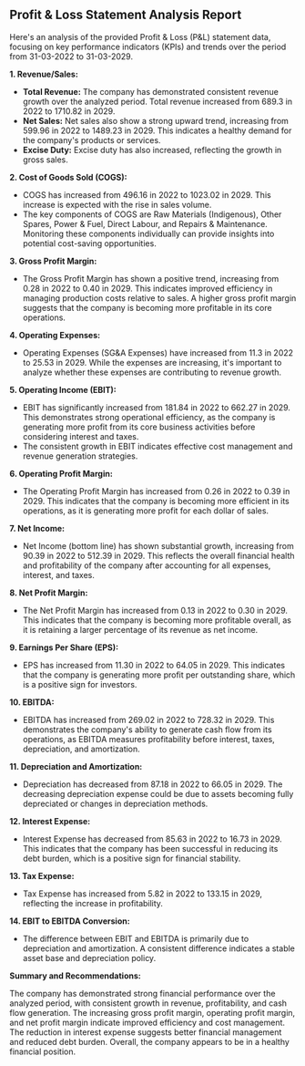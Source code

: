 ## Profit & Loss Statement Analysis Report

Here's an analysis of the provided Profit & Loss (P&L) statement data, focusing on key performance indicators (KPIs) and trends over the period from 31-03-2022 to 31-03-2029.

**1. Revenue/Sales:**

*   **Total Revenue:** The company has demonstrated consistent revenue growth over the analyzed period. Total revenue increased from 689.3 in 2022 to 1710.82 in 2029.
*   **Net Sales:** Net sales also show a strong upward trend, increasing from 599.96 in 2022 to 1489.23 in 2029. This indicates a healthy demand for the company's products or services.
*   **Excise Duty:** Excise duty has also increased, reflecting the growth in gross sales.

**2. Cost of Goods Sold (COGS):**

*   COGS has increased from 496.16 in 2022 to 1023.02 in 2029. This increase is expected with the rise in sales volume.
*   The key components of COGS are Raw Materials (Indigenous), Other Spares, Power & Fuel, Direct Labour, and Repairs & Maintenance. Monitoring these components individually can provide insights into potential cost-saving opportunities.

**3. Gross Profit Margin:**

*   The Gross Profit Margin has shown a positive trend, increasing from 0.28 in 2022 to 0.40 in 2029. This indicates improved efficiency in managing production costs relative to sales. A higher gross profit margin suggests that the company is becoming more profitable in its core operations.

**4. Operating Expenses:**

*   Operating Expenses (SG&A Expenses) have increased from 11.3 in 2022 to 25.53 in 2029. While the expenses are increasing, it's important to analyze whether these expenses are contributing to revenue growth.

**5. Operating Income (EBIT):**

*   EBIT has significantly increased from 181.84 in 2022 to 662.27 in 2029. This demonstrates strong operational efficiency, as the company is generating more profit from its core business activities before considering interest and taxes.
*   The consistent growth in EBIT indicates effective cost management and revenue generation strategies.

**6. Operating Profit Margin:**

*   The Operating Profit Margin has increased from 0.26 in 2022 to 0.39 in 2029. This indicates that the company is becoming more efficient in its operations, as it is generating more profit for each dollar of sales.

**7. Net Income:**

*   Net Income (bottom line) has shown substantial growth, increasing from 90.39 in 2022 to 512.39 in 2029. This reflects the overall financial health and profitability of the company after accounting for all expenses, interest, and taxes.

**8. Net Profit Margin:**

*   The Net Profit Margin has increased from 0.13 in 2022 to 0.30 in 2029. This indicates that the company is becoming more profitable overall, as it is retaining a larger percentage of its revenue as net income.

**9. Earnings Per Share (EPS):**

*   EPS has increased from 11.30 in 2022 to 64.05 in 2029. This indicates that the company is generating more profit per outstanding share, which is a positive sign for investors.

**10. EBITDA:**

*   EBITDA has increased from 269.02 in 2022 to 728.32 in 2029. This demonstrates the company's ability to generate cash flow from its operations, as EBITDA measures profitability before interest, taxes, depreciation, and amortization.

**11. Depreciation and Amortization:**

*   Depreciation has decreased from 87.18 in 2022 to 66.05 in 2029. The decreasing depreciation expense could be due to assets becoming fully depreciated or changes in depreciation methods.

**12. Interest Expense:**

*   Interest Expense has decreased from 85.63 in 2022 to 16.73 in 2029. This indicates that the company has been successful in reducing its debt burden, which is a positive sign for financial stability.

**13. Tax Expense:**

*   Tax Expense has increased from 5.82 in 2022 to 133.15 in 2029, reflecting the increase in profitability.

**14. EBIT to EBITDA Conversion:**

*   The difference between EBIT and EBITDA is primarily due to depreciation and amortization. A consistent difference indicates a stable asset base and depreciation policy.

**Summary and Recommendations:**

The company has demonstrated strong financial performance over the analyzed period, with consistent growth in revenue, profitability, and cash flow generation. The increasing gross profit margin, operating profit margin, and net profit margin indicate improved efficiency and cost management. The reduction in interest expense suggests better financial management and reduced debt burden. Overall, the company appears to be in a healthy financial position.